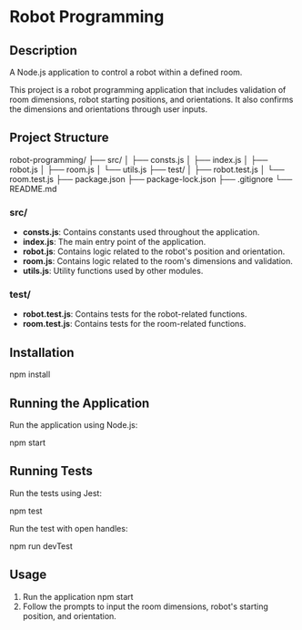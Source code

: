 # Robot Programming

## Description

A Node.js application to control a robot within a defined room.

This project is a robot programming application that includes validation of room dimensions, robot starting positions, and orientations. It also confirms the dimensions and orientations through user inputs.

## Project Structure

robot-programming/
├── src/
│ ├── consts.js
│ ├── index.js
│ ├── robot.js
│ ├── room.js
│ └── utils.js
├── test/
│ ├── robot.test.js
│ └── room.test.js
├── package.json
├── package-lock.json
├── .gitignore
└── README.md

### src/

- **consts.js**: Contains constants used throughout the application.
- **index.js**: The main entry point of the application.
- **robot.js**: Contains logic related to the robot's position and orientation.
- **room.js**: Contains logic related to the room's dimensions and validation.
- **utils.js**: Utility functions used by other modules.

### test/

- **robot.test.js**: Contains tests for the robot-related functions.
- **room.test.js**: Contains tests for the room-related functions.

## Installation
npm install


## Running the Application
Run the application using Node.js:

npm start

## Running Tests
Run the tests using Jest:

npm test

Run the test with open handles:

npm run devTest

## Usage

1. Run the application
    npm start
2. Follow the prompts to input the room dimensions, robot's starting position, and orientation.